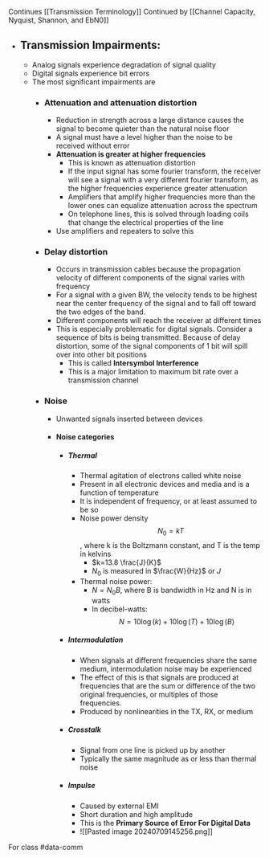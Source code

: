 Continues [[Transmission Terminology]]
Continued by [[Channel Capacity, Nyquist, Shannon, and EbN0]]
- ## Transmission Impairments:
	- Analog signals experience degradation of signal quality
	- Digital signals experience bit errors
	- The most significant impairments are
		- ### Attenuation and attenuation distortion
			- Reduction in strength across a large distance causes the signal to become quieter than the natural noise floor
			- A signal must have a level higher than the noise to be received without error
			- **Attenuation is greater at higher frequencies**
				- This is known as attenuation distortion
				- If the input signal has some fourier transform, the receiver will see a signal with a very different fourier transform, as the higher frequencies experience greater attenuation
				- Amplifiers that amplify higher frequencies more than the lower ones can equalize attenuation across the spectrum
				- On telephone lines, this is solved through loading coils that change the electrical properties of the line
			- Use amplifiers and repeaters to solve this
		- ### Delay distortion
			- Occurs in transmission cables because the propagation velocity of different components of the signal varies with frequency
			- For a signal with a given BW, the velocity tends to be highest near the center frequency of the signal and to fall off toward the two edges of the band. 
			- Different components will reach the receiver at different times
			- This is especially problematic for digital signals. Consider a sequence of bits is being transmitted. Because of delay distortion, some of the signal components of 1 bit will spill over into other bit positions
				- This is called **Intersymbol Interference**
				- This is a major limitation to maximum bit rate over a transmission channel
		- ### Noise
			- Unwanted signals inserted between devices
			- #### Noise categories
				- ##### Thermal
					- Thermal agitation of electrons called white noise
					- Present in all electronic devices and media and is a function of temperature
					- It is independent of frequency, or at least assumed to be so
					- Noise power density $$N_{0}=kT$$, where k is the Boltzmann constant, and T is the temp in kelvins
						- $k=13.8 \frac{J}{K}$
						- $N_{0}$ is measured in $\frac{W}{Hz}$ or $J$
					- Thermal noise power: 
						- $N=N_{0}B$, where B is bandwidth in Hz and N is in watts
						- In decibel-watts: $$N=10\log(k)+10\log(T)+10\log(B)$$
				- ##### Intermodulation
					- When signals at different frequencies share the same medium, intermodulation noise may be experienced
					- The effect of this is that signals are produced at frequencies that are the sum or difference of the two original frequencies, or multiples of those frequencies.
					- Produced by nonlinearities in the TX, RX, or medium
				- ##### Crosstalk
					- Signal from one line is picked up by another
					- Typically the same magnitude as or less than thermal noise
				- ##### Impulse
					- Caused by external EMI
					- Short duration and high amplitude
					- This is the **Primary Source of Error For Digital Data**
					- ![[Pasted image 20240709145256.png]]

For class #data-comm 
